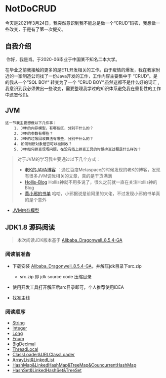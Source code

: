 # NotDoCRUD
今天是2021年3月24日，我突然意识到我不能总是做一个“CRUD”码农，我想做一些改变，于是有了第一次提交。

## 自我介绍

​	你好，我是肖。于2020-06毕业于中国某不知名二本大学。

​	在毕业之前我接触的更多的是ETL开发相关的工作。由于疫情的爆发，我在我家附近的一家制造公司找了一份Java开发的工作，工作内容主要集中于 “CRUD”。是的我从一个”SQL BOY“ 转变为了一个 ”CRUD BOY“,虽然这都不是什么好的词汇 ,我意识到我必须做出一些改变，需要整理我学过的知识体系避免我在重复性的工作中遗忘他们。

## JVM

    这一节我主要想做以下几件事：
        1. JVM的内存模型，有哪些区，分别干什么的？
        2. JVM的参数有哪些？
        3. JVM的垃圾回收算法有哪些，分别干什么的？
        4. 如何判断对象是否可以被回收？
        5. JVM如何排查现场问题，在没有线上排查工具的时候排查过程是什么样的？
    
> 对于JVM的学习我主要通过以下几个方式：
> - [老K的JAVA博客](https://javakk.com/category/jvm) ：通过百度Metaspace的时候发现的老K的博客，发现有很多JVM调优相关的文章，真的是干货满满
> - [Hollis-Blog](https://www.hollischuang.com/?s=JVM) Hollis神就不用多说了，很久之前就一直在关注Hollis神的Blog
> - [黄小邪的书单](https://blog.csdn.net/a724888/category_9274218.html) 哈哈，小邪据说是前阿里的大佬，不过发现小邪的书单真的是个意外
        
   - [JVM内存模型](https://github.com/xkl700/NotDoCRUD/blob/master/JVM/JVMMemoryModel.md)

## JDK1.8 源码阅读

> 本次阅读JDK版本基于 [Alibaba_Dragonwell_8.5.4-GA](https://github.com/alibaba/dragonwell8/releases) 

### 阅读前准备

- 下载安装 [Alibaba_Dragonwell_8.5.4-GA](https://github.com/alibaba/dragonwell8/releases)，并解压jdk目录下src.zip 

  - src.zip 即 jdk source code 压缩目录
- 使用开发工具打开解压后src目录即可，个人推荐使用IDEA
- 找准主线

### 阅读顺序

- [String]()
- [Integer]()
- [Long]()
- [Enum]()
- [BigDecimal]()
- [ThreadLocal]()
- [ClassLoader&URLClassLoader]()
- [ArrayList&LinkedList]()
- [HashMap&LinkedHashMap&TreeMap&CouncurrentHashMap]()
- [HashSet&LinkedHashSet&TreeSet]()